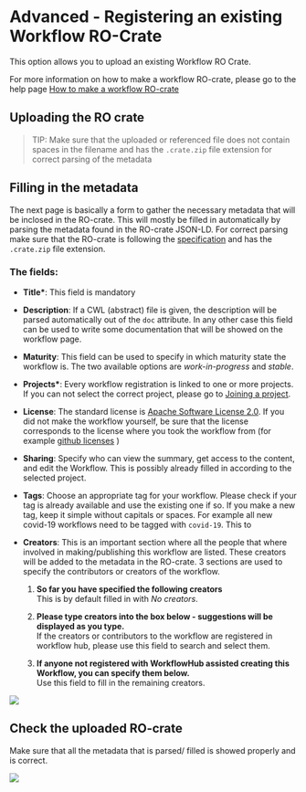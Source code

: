 # **Advanced** - Registering an existing Workflow RO-Crate

This option allows you to upload an existing Workflow RO Crate.

For more information on how to make a workflow RO-crate, please go to the help page [How to make a workflow RO-crate](../How-to-make-a-workflow-RO-crate)

## Uploading the RO crate

> TIP: Make sure that the uploaded or referenced file does not contain spaces in the filename and has the `.crate.zip` file extension for correct parsing of the metadata

## Filling in the metadata

The next page is basically a form to gather the necessary metadata that will be inclosed in the RO-crate. This will mostly be filled in automatically by parsing the metadata found in the RO-crate JSON-LD. For correct parsing make sure that the RO-crate is following the [specification](../Workflow-RO-Crate) and has the `.crate.zip` file extension.

### The fields:
- **Title\***: This field is mandatory 

- **Description**: If a CWL (abstract) file is given, the description will be parsed automatically out of the `doc` attribute. In any other case this field can be used to write some documentation that will be showed on the workflow page.

- **Maturity**: This field can be used to specify in which maturity state the workflow is. The two available options are *work-in-progress* and *stable*.

- **Projects\***: Every workflow registration is linked to one or more projects. If you can not select the correct project, please go to [Joining a project](../How-to-join-a-project).

- **License**: The standard license is [Apache Software License 2.0](https://opensource.org/licenses/Apache-2.0). If you did not make the workflow yourself, be sure that the license corresponds to the license where you took the workflow from (for example [github licenses](https://help.github.com/en/github/creating-cloning-and-archiving-repositories/licensing-a-repository) )

- **Sharing**: Specify who can view the summary, get access to the content, and edit the Workflow. This is possibly already filled in according to the selected project.

- **Tags**: Choose an appropriate tag for your workflow. Please check if your tag is already available and use the existing one if so. If you make a new tag, keep it simple without capitals or spaces. For example all new covid-19 workflows need to be tagged with `covid-19`. This to 

- **Creators**: This is an important section where all the people that where involved in making/publishing this workflow are listed. These creators will be added to the metadata in the RO-crate. 
    3 sections are used to specify the contributors or creators of the workflow.

    1. **So far you have specified the following creators**\
    This is by default filled in with *No creators*.
    
    2. **Please type creators into the box below - suggestions will be displayed as you type.**\
    If the creators or contributors to the workflow are registered in workflow hub, please use this field to search and select them.                   
    
    3. **If anyone not registered with WorkflowHub assisted creating this Workflow, you can specify them below.**\
    Use this field to fill in the remaining creators.
    
![](images/creators_metadata.PNG)

##  Check the uploaded RO-crate

Make sure that all the metadata that is parsed/ filled is showed properly and is correct.

![](images/uploaded-galaxy-workflow.PNG)
